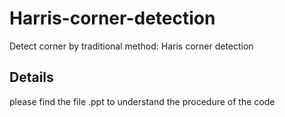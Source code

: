 # Harris-corner-detection
 Detect corner by traditional method: Haris corner detection
 
 ## Details
 
 please find the file .ppt to understand the procedure of the code
